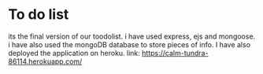 # To do list
its the final version of our toodolist. i have used express, ejs and mongoose. i have also used the mongoDB database to store pieces of info.
I have also deployed the application on heroku. link: https://calm-tundra-86114.herokuapp.com/
